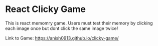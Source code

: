 # React Clicky Game

This is react memomry game. Users must test their memory by clicking each image once but dont click the same image twice!

Link to Game:
https://anish0913.github.io/clicky-game/
